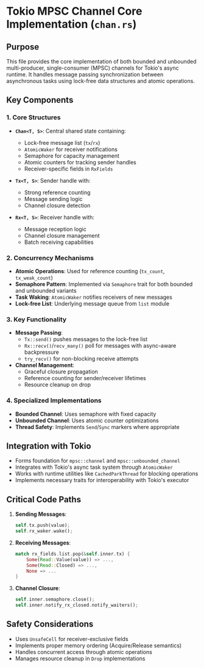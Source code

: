 # Tokio MPSC Channel Core Implementation (`chan.rs`)

## Purpose
This file provides the core implementation of both bounded and unbounded multi-producer, single-consumer (MPSC) channels for Tokio's async runtime. It handles message passing synchronization between asynchronous tasks using lock-free data structures and atomic operations.

## Key Components

### 1. Core Structures
- **`Chan<T, S>`**: Central shared state containing:
  - Lock-free message list (`tx`/`rx`)
  - `AtomicWaker` for receiver notifications
  - Semaphore for capacity management
  - Atomic counters for tracking sender handles
  - Receiver-specific fields in `RxFields`

- **`Tx<T, S>`**: Sender handle with:
  - Strong reference counting
  - Message sending logic
  - Channel closure detection

- **`Rx<T, S>`**: Receiver handle with:
  - Message reception logic
  - Channel closure management
  - Batch receiving capabilities

### 2. Concurrency Mechanisms
- **Atomic Operations**: Used for reference counting (`tx_count`, `tx_weak_count`)
- **Semaphore Pattern**: Implemented via `Semaphore` trait for both bounded and unbounded variants
- **Task Waking**: `AtomicWaker` notifies receivers of new messages
- **Lock-free List**: Underlying message queue from `list` module

### 3. Key Functionality
- **Message Passing**:
  - `Tx::send()` pushes messages to the lock-free list
  - `Rx::recv()`/`recv_many()` poll for messages with async-aware backpressure
  - `try_recv()` for non-blocking receive attempts
- **Channel Management**:
  - Graceful closure propagation
  - Reference counting for sender/receiver lifetimes
  - Resource cleanup on drop

### 4. Specialized Implementations
- **Bounded Channel**: Uses semaphore with fixed capacity
- **Unbounded Channel**: Uses atomic counter optimizations
- **Thread Safety**: Implements `Send`/`Sync` markers where appropriate

## Integration with Tokio
- Forms foundation for `mpsc::channel` and `mpsc::unbounded_channel`
- Integrates with Tokio's async task system through `AtomicWaker`
- Works with runtime utilities like `CachedParkThread` for blocking operations
- Implements necessary traits for interoperability with Tokio's executor

## Critical Code Paths
1. **Sending Messages**:
   ```rust
   self.tx.push(value);
   self.rx_waker.wake();
   ```
2. **Receiving Messages**:
   ```rust
   match rx_fields.list.pop(&self.inner.tx) {
       Some(Read::Value(value)) => ...,
       Some(Read::Closed) => ...,
       None => ...
   }
   ```
3. **Channel Closure**:
   ```rust
   self.inner.semaphore.close();
   self.inner.notify_rx_closed.notify_waiters();
   ```

## Safety Considerations
- Uses `UnsafeCell` for receiver-exclusive fields
- Implements proper memory ordering (Acquire/Release semantics)
- Handles concurrent access through atomic operations
- Manages resource cleanup in `Drop` implementations

